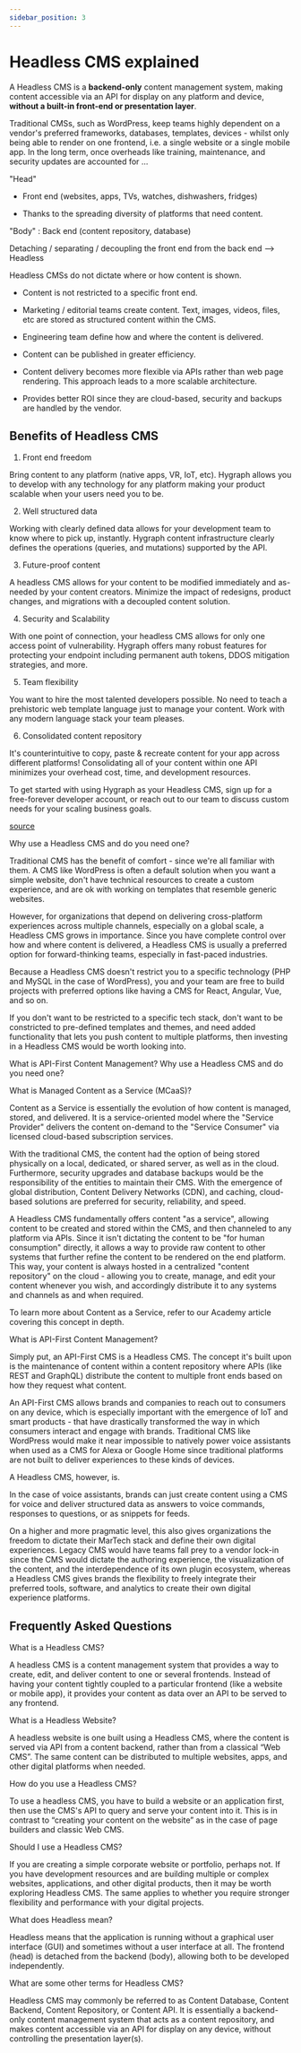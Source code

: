 ```yaml
---
sidebar_position: 3
---
```


# Headless CMS explained

A Headless CMS is a **backend-only** content management system, making content accessible via an API for display on any platform and device, **without a built-in front-end or presentation layer**.

Traditional CMSs, such as WordPress, keep teams highly dependent on a vendor's preferred frameworks, databases, templates, devices - whilst only being able to render on one frontend, i.e. a single website or a single mobile app. In the long term, once overheads like training, maintenance, and security updates are accounted for ...

"Head"

- Front end (websites, apps, TVs, watches, dishwashers, fridges)

- Thanks to the spreading diversity of platforms that need content.

"Body" : Back end (content repository, database)

Detaching / separating / decoupling the front end from the back end --> Headless

Headless CMSs do not dictate where or how content is shown.

- Content is not restricted to a specific front end.

- Marketing / editorial teams create content. Text, images, videos, files, etc are stored as structured content within the CMS.

- Engineering team define how and where the content is delivered.

- Content can be published in greater efficiency.

- Content delivery becomes more flexible via APIs rather than web page rendering. This approach leads to a more scalable architecture.

- Provides better ROI since they are cloud-based, security and backups are handled by the vendor.

## Benefits of Headless CMS

1. Front end freedom

Bring content to any platform (native apps, VR, IoT, etc). Hygraph allows you to develop with any technology for any platform making your product scalable when your users need you to be.

2. Well structured data

Working with clearly defined data allows for your development team to know where to pick up, instantly. Hygraph content infrastructure clearly defines the operations (queries, and mutations) supported by the API.

3. Future-proof content

A headless CMS allows for your content to be modified immediately and as-needed by your content creators. Minimize the impact of redesigns, product changes, and migrations with a decoupled content solution.

4. Security and Scalability

With one point of connection, your headless CMS allows for only one access point of vulnerability. Hygraph offers many robust features for protecting your endpoint including permanent auth tokens, DDOS mitigation strategies, and more.

5. Team flexibility

You want to hire the most talented developers possible. No need to teach a prehistoric web template language just to manage your content. Work with any modern language stack your team pleases.

6. Consolidated content repository

It's counterintuitive to copy, paste & recreate content for your app across different platforms! Consolidating all of your content within one API minimizes your overhead cost, time, and development resources.

To get started with using Hygraph as your Headless CMS, sign up for a free-forever developer account, or reach out to our team to discuss custom needs for your scaling business goals.

[source](https://hygraph.com/academy/headless-cms)

Why use a Headless CMS and do you need one?

Traditional CMS has the benefit of comfort - since we're all familiar with them. A CMS like WordPress is often a default solution when you want a simple website, don't have technical resources to create a custom experience, and are ok with working on templates that resemble generic websites.

However, for organizations that depend on delivering cross-platform experiences across multiple channels, especially on a global scale, a Headless CMS grows in importance. Since you have complete control over how and where content is delivered, a Headless CMS is usually a preferred option for forward-thinking teams, especially in fast-paced industries.

Because a Headless CMS doesn't restrict you to a specific technology (PHP and MySQL in the case of WordPress), you and your team are free to build projects with preferred options like having a CMS for React, Angular, Vue, and so on.

If you don't want to be restricted to a specific tech stack, don't want to be constricted to pre-defined templates and themes, and need added functionality that lets you push content to multiple platforms, then investing in a Headless CMS would be worth looking into.

What is API-First Content Management?
Why use a Headless CMS and do you need one?

What is Managed Content as a Service (MCaaS)?

Content as a Service is essentially the evolution of how content is managed, stored, and delivered. It is a service-oriented model where the "Service Provider" delivers the content on-demand to the "Service Consumer" via licensed cloud-based subscription services.

With the traditional CMS, the content had the option of being stored physically on a local, dedicated, or shared server, as well as in the cloud. Furthermore, security upgrades and database backups would be the responsibility of the entities to maintain their CMS. With the emergence of global distribution, Content Delivery Networks (CDN), and caching, cloud-based solutions are preferred for security, reliability, and speed.

A Headless CMS fundamentally offers content "as a service", allowing content to be created and stored within the CMS, and then channeled to any platform via APIs. Since it isn't dictating the content to be "for human consumption" directly, it allows a way to provide raw content to other systems that further refine the content to be rendered on the end platform. This way, your content is always hosted in a centralized "content repository" on the cloud - allowing you to create, manage, and edit your content whenever you wish, and accordingly distribute it to any systems and channels as and when required.

To learn more about Content as a Service, refer to our Academy article covering this concept in depth.

What is API-First Content Management?

Simply put, an API-First CMS is a Headless CMS. The concept it's built upon is the maintenance of content within a content repository where APIs (like REST and GraphQL) distribute the content to multiple front ends based on how they request what content.

An API-First CMS allows brands and companies to reach out to consumers on any device, which is especially important with the emergence of IoT and smart products - that have drastically transformed the way in which consumers interact and engage with brands. Traditional CMS like WordPress would make it near impossible to natively power voice assistants when used as a CMS for Alexa or Google Home since traditional platforms are not built to deliver experiences to these kinds of devices.

A Headless CMS, however, is.

In the case of voice assistants, brands can just create content using a CMS for voice and deliver structured data as answers to voice commands, responses to questions, or as snippets for feeds.

On a higher and more pragmatic level, this also gives organizations the freedom to dictate their MarTech stack and define their own digital experiences. Legacy CMS would have teams fall prey to a vendor lock-in since the CMS would dictate the authoring experience, the visualization of the content, and the interdependence of its own plugin ecosystem, whereas a Headless CMS gives brands the flexibility to freely integrate their preferred tools, software, and analytics to create their own digital experience platforms.

## Frequently Asked Questions

What is a Headless CMS?

A headless CMS is a content management system that provides a way to create, edit, and deliver content to one or several frontends. Instead of having your content tightly coupled to a particular frontend (like a website or mobile app), it provides your content as data over an API to be served to any frontend.

What is a Headless Website?

A headless website is one built using a Headless CMS, where the content is served via API from a content backend, rather than from a classical “Web CMS”. The same content can be distributed to multiple websites, apps, and other digital platforms when needed.

How do you use a Headless CMS?

To use a headless CMS, you have to build a website or an application first, then use the CMS's API to query and serve your content into it. This is in contrast to “creating your content on the website” as in the case of page builders and classic Web CMS.

Should I use a Headless CMS?

If you are creating a simple corporate website or portfolio, perhaps not. If you have development resources and are building multiple or complex websites, applications, and other digital products, then it may be worth exploring Headless CMS. The same applies to whether you require stronger flexibility and performance with your digital projects.

What does Headless mean?

Headless means that the application is running without a graphical user interface (GUI) and sometimes without a user interface at all. The frontend (head) is detached from the backend (body), allowing both to be developed independently.

What are some other terms for Headless CMS?

Headless CMS may commonly be referred to as Content Database, Content Backend, Content Repository, or Content API. It is essentially a backend-only content management system that acts as a content repository, and makes content accessible via an API for display on any device, without controlling the presentation layer(s).
